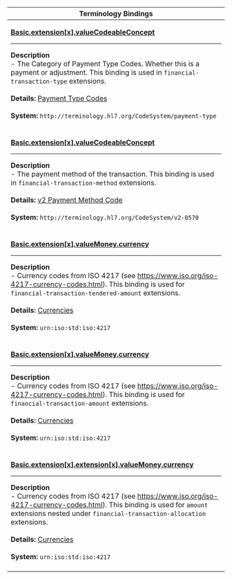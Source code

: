|Terminology Bindings|
|---|
|<p>**[Basic.extension[x].valueCodeableConcept](https://fhir-ehr.cerner.com/r4/StructureDefinition/financial-transaction-type?_format=json)**<hr>**Description**<br>- The Category of Payment Type Codes. Whether this is a payment or adjustment. This binding is used in <code>financial-transaction-type</code> extensions.<br><br>**Details:** [Payment Type Codes](https://www.hl7.org/fhir/r4/valueset-payment-type.html)<br><br>**System:** `http://terminology.hl7.org/CodeSystem/payment-type`<br><br>|
|<p>**[Basic.extension[x].valueCodeableConcept](https://fhir-ehr.cerner.com/r4/StructureDefinition/financial-transaction-method?_format=json)**<hr>**Description**<br>- The payment method of the transaction. This binding is used in <code>financial-transaction-method</code> extensions.<br><br>**Details:** [v2 Payment Method Code](https://www.hl7.org/fhir/v2/0570/index.html)<br><br>**System:** `http://terminology.hl7.org/CodeSystem/v2-0570`<br><br>|
|<p>**[Basic.extension[x].valueMoney.currency](https://fhir-ehr.cerner.com/r4/StructureDefinition/financial-transaction-tendered-amount?_format=json)**<hr>**Description**<br>- Currency codes from ISO 4217 (see https://www.iso.org/iso-4217-currency-codes.html). This binding is used for <code>financial-transaction-tendered-amount</code> extensions.<br><br>**Details:** [Currencies](https://hl7.org/fhir/r4/valueset-currencies.html)<br><br>**System:** `urn:iso:std:iso:4217`<br><br>|
|<p>**[Basic.extension[x].valueMoney.currency](https://fhir-ehr.cerner.com/r4/StructureDefinition/financial-transaction-tendered-amount?_format=json)**<hr>**Description**<br>- Currency codes from ISO 4217 (see https://www.iso.org/iso-4217-currency-codes.html). This binding is used for <code>financial-transaction-amount</code> extensions.<br><br>**Details:** [Currencies](https://hl7.org/fhir/r4/valueset-currencies.html)<br><br>**System:** `urn:iso:std:iso:4217`<br><br>|
|<p>**[Basic.extension[x].extension[x].valueMoney.currency](#custom-extensions)**<hr>**Description**<br>- Currency codes from ISO 4217 (see https://www.iso.org/iso-4217-currency-codes.html). This binding is used for <code>amount</code> extensions nested under <code>financial-transaction-allocation</code> extensions.<br><br>**Details:** [Currencies](https://hl7.org/fhir/r4/valueset-currencies.html)<br><br>**System:** `urn:iso:std:iso:4217`<br><br>|
